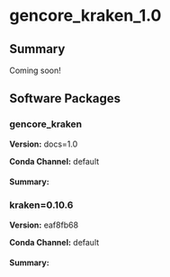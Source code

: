 # gencore_kraken_1.0
## Summary

Coming soon!

## Software Packages

### gencore_kraken
**Version:** docs=1.0

**Conda Channel:** default

#### Summary:




### kraken=0.10.6
**Version:** eaf8fb68

**Conda Channel:** default

#### Summary:





